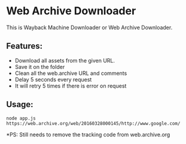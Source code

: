 # Web Archive Downloader
This is Wayback Machine Downloader or Web Archive Downloader.

## Features:
- Download all assets from the given URL.
- Save it on the folder
- Clean all the web.archive URL and comments
- Delay 5 seconds every request
- It will retry 5 times if there is error on request

## Usage:
`node app.js https://web.archive.org/web/20160328000145/http://www.google.com/`


*PS: Still needs to remove the tracking code from web.archive.org